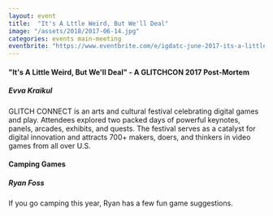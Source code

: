 ```yaml
---
layout: event
title:  "It's A Lttle Weird, But We'll Deal"
image: "/assets/2018/2017-06-14.jpg"
categories: events main-meeting
eventbrite: "https://www.eventbrite.com/e/igdatc-june-2017-its-a-little-weird-but-well-deal-tickets-35176211997?aff=ebdsoporgprofile"
---
```



#### "It's A Little Weird, But We'll Deal" - A GLITCHCON 2017 Post-Mortem
##### Evva Kraikul

GLITCH CONNECT is an arts and cultural festival celebrating digital games and play.
Attendees explored two packed days of powerful keynotes, panels, arcades, exhibits, and quests. The festival serves as a catalyst for digital innovation and attracts 700+ makers, doers, and thinkers in video games from all over U.S. 


#### Camping Games
##### Ryan Foss

If you go camping this year, Ryan has a few fun game suggestions.

